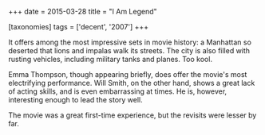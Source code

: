 +++
date = 2015-03-28
title = "I Am Legend"

[taxonomies]
tags = ['decent', '2007']
+++

It offers among the most impressive sets in movie history: a Manhattan
so deserted that lions and impalas walk its streets. The city is also
filled with rusting vehicles, including military tanks and planes. Too
kool.

Emma Thompson, though appearing briefly, does offer the movie\'s most
electrifying performance. Will Smith, on the other hand, shows a great
lack of acting skills, and is even embarrassing at times. He is,
however, interesting enough to lead the story well.

The movie was a great first-time experience, but the revisits were
lesser by far.
